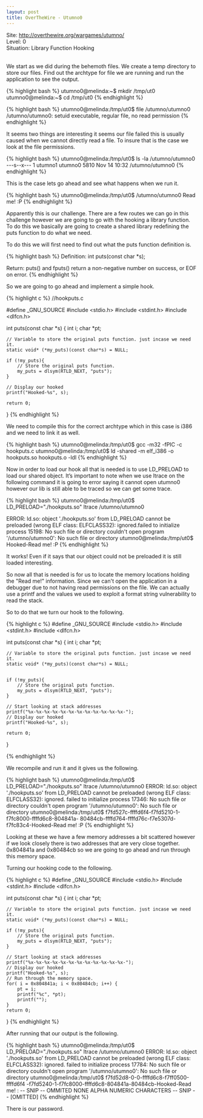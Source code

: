 ```yaml
---
layout: post
title: OverTheWire - Utumno0
---
```


Site: http://overthewire.org/wargames/utumno/ <br>
Level: 0<br>
Situation: Library Function Hooking<br><br>

We start as we did during the behemoth files. We create a temp directory to store our files. Find out the archtype for file we are running and run the application to see the output.

{% highlight bash %}
utumno0@melinda:~$ mkdir /tmp/ut0
utumno0@melinda:~$ cd /tmp/ut0
{% endhighlight %}

{% highlight bash %}
utumno0@melinda:/tmp/ut0$ file /utumno/utumno0
/utumno/utumno0: setuid executable, regular file, no read permission
{% endhighlight %}

It seems two things are interesting it seems our file failed this is usually caused when we cannot directly read a file. To insure that is the case we look at the file permissions.

{% highlight bash %}
utumno0@melinda:/tmp/ut0$ ls -la /utumno/utumno0
---s--x--- 1 utumno1 utumno0 5810 Nov 14 10:32 /utumno/utumno0
{% endhighlight %}

This is the case lets go ahead and see what happens when we run it.

{% highlight bash %}
utumno0@melinda:/tmp/ut0$ /utumno/utumno0 
Read me! :P
{% endhighlight %}

Apparently this is our challenge. There are a few routes we can go in this challenge however we are going to go with the hooking a library function. To do this we basically are going to create a shared library redefining the puts function to do what we need.

To do this we will first need to find out what the puts function definition is.

{% highlight bash %}
Definition:
int puts(const char *s);

Return:
puts() and fputs() return a non-negative number on success, or EOF on error. 
{% endhighlight %}

So we are going to go ahead and implement a simple hook.

{% highlight c %}
//hookputs.c

#define _GNU_SOURCE
#include <stdio.h>
#include <stdint.h>
#include <dlfcn.h>
 
int puts(const char *s) {
    int i;
    char *pt;

    // Variable to store the original puts function. just incase we need it.
    static void* (*my_puts)(const char*s) = NULL;

    if (!my_puts){
        // Store the original puts function.
        my_puts = dlsym(RTLD_NEXT, "puts");
    }
 
    // Display our hooked
    printf("Hooked-%s", s);

    return 0;
 
}
{% endhighlight %}

We need to compile this for the correct archtype which in this case is i386 and we need to link it as well.

{% highlight bash %}
utumno0@melinda:/tmp/ut0$ gcc -m32 -fPIC -c hookputs.c 
utumno0@melinda:/tmp/ut0$ ld -shared -m elf_i386 -o hookputs.so hookputs.o -ldl
{% endhighlight %}

Now in order to load our hook all that is needed is to use LD_PRELOAD to load our shared object. It’s important to note when we use ltrace on the following command it is going to error saying it cannot open utumno0 however our lib is still able to be traced so we can get some trace.

{% highlight bash %}
utumno0@melinda:/tmp/ut0$ LD_PRELOAD="./hookputs.so" ltrace /utumno/utumno0 

ERROR: ld.so: object './hookputs.so' from LD_PRELOAD cannot be preloaded 
(wrong ELF class: ELFCLASS32): ignored.failed to initialize process 15198: 
No such file or directory couldn't open program '/utumno/utumno0': No such file or 
directory
utumno0@melinda:/tmp/ut0$ Hooked-Read me! :P
{% endhighlight %}

It works! Even if it says that our object could not be preloaded it is still loaded interesting. 

So now all that is needed is for us to locate the memory locations holding the "Read me!" information. Since we can't open the application in a debugger due to not having read permissions on the file. We can actually use a printf and the values we used to exploit a format string vulnerability to read the stack.

So to do that we turn our hook to the following.

{% highlight c %}
#define _GNU_SOURCE
#include <stdio.h>
#include <stdint.h>
#include <dlfcn.h>
 
int puts(const char *s) {
    int i;
    char *pt;

    // Variable to store the original puts function. just incase we need it.
    static void* (*my_puts)(const char*s) = NULL;

 
    if (!my_puts){
        // Store the original puts function.
        my_puts = dlsym(RTLD_NEXT, "puts");
    }

    // Start looking at stack addresses
    printf("%x-%x-%x-%x-%x-%x-%x-%x-%x-%x-%x-%x-");
    // Display our hooked
    printf("Hooked-%s", s);

    return 0;
 
}

{% endhighlight %}

We recompile and run it and it gives us the following.

{% highlight bash %}
utumno0@melinda:/tmp/ut0$ LD_PRELOAD="./hookputs.so" ltrace /utumno/utumno0 
ERROR: ld.so: object './hookputs.so' from LD_PRELOAD cannot be preloaded 
(wrong ELF class: ELFCLASS32): ignored.
failed to initialize process 17346: No such file or directory
couldn't open program '/utumno/utumno0': No such file or directory
utumno0@melinda:/tmp/ut0$ f7fd527c-ffffd6f4-f7fd5210-1-f7fc8000-ffffd6c8-804841a-
80484cb-ffffd764-ffffd76c-f7e5307d-f7fc83c4-Hooked-Read me! :P
{% endhighlight %}

Looking at these we have a few memory addresses a bit scattered however if we look closely there is two addresses that are very close together. 0x804841a and 0x80484cb so we are going to go ahead and run through this memory space. 

Turning our hooking code to the following.

{% highlight c %}
#define _GNU_SOURCE
#include <stdio.h>
#include <stdint.h>
#include <dlfcn.h>
 
int puts(const char *s) {
    int i;
    char *pt;

    // Variable to store the original puts function. just incase we need it.
    static void* (*my_puts)(const char*s) = NULL;
 
    if (!my_puts){
        // Store the original puts function.
        my_puts = dlsym(RTLD_NEXT, "puts");
    }

    // Start looking at stack addresses
    printf("%x-%x-%x-%x-%x-%x-%x-%x-%x-%x-%x-%x-");
    // Display our hooked
    printf("Hooked-%s", s);
    // Run through the memory space.
    for( i = 0x804841a; i < 0x80484cb; i++) {
        pt = i;
        printf("%c", *pt);
        printf("");
    }
    return 0;
}
{% endhighlight %}

After running that our output is the following.

{% highlight bash %}
utumno0@melinda:/tmp/ut0$ LD_PRELOAD="./hookputs.so" ltrace /utumno/utumno0 
ERROR: ld.so: object './hookputs.so' from LD_PRELOAD cannot be preloaded 
(wrong ELF class: ELFCLASS32): ignored.
failed to initialize process 17784: No such file or directory
couldn't open program '/utumno/utumno0': No such file or directory
utumno0@melinda:/tmp/ut0$ f7fd52d8-0-0-ffffd6c8-f7ff0500-ffffd6f4
-f7fd5240-1-f7fc8000-ffffd6c8-804841a-80484cb-Hooked-Read me! :
-- SNIP --
OMMITED NONE ALPHA NUMERIC CHARACTERS 
-- SNIP --
[OMITTED]
{% endhighlight %}

There is our password.
